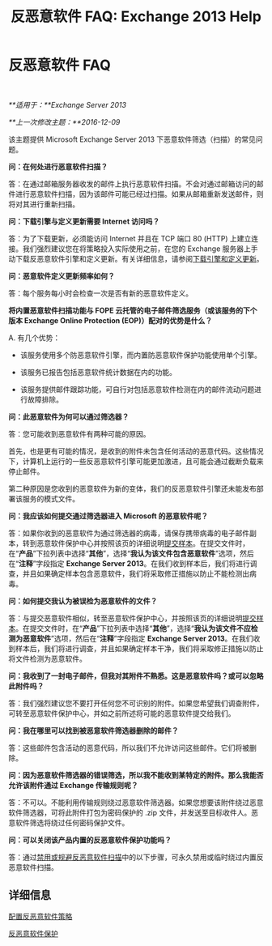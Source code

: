 ﻿---
title: '反恶意软件 FAQ: Exchange 2013 Help'
TOCTitle: 反恶意软件 FAQ
ms:assetid: e1c069e2-ed8a-4d8a-b81a-5b49b2cf24c9
ms:mtpsurl: https://technet.microsoft.com/zh-cn/library/JJ150577(v=EXCHG.150)
ms:contentKeyID: 50491826
ms.date: 01/11/2018
mtps_version: v=EXCHG.150
ms.translationtype: HT
---

# 反恶意软件 FAQ

 

_**适用于：**Exchange Server 2013_

_**上一次修改主题：**2016-12-09_

该主题提供 Microsoft Exchange Server 2013 下恶意软件筛选（扫描）的常见问题。

**问：在何处进行恶意软件扫描？**

答：在通过邮箱服务器收发的邮件上执行恶意软件扫描。不会对通过邮箱访问的邮件进行恶意软件扫描，因为该邮件可能已经过扫描。如果从邮箱重新发送邮件，则将对其进行重新扫描。

**问：下载引擎与定义更新需要 Internet 访问吗？**

答：为了下载更新，必须能访问 Internet 并且在 TCP 端口 80 (HTTP) 上建立连接。我们强烈建议您在将策略投入实际使用之前，在您的 Exchange 服务器上手动下载反恶意软件引擎和定义更新。有关详细信息，请参阅[下载引擎和定义更新](download-engine-and-definition-updates-exchange-2013-help.md)。

**问：恶意软件定义更新频率如何？**

答：每个服务每小时会检查一次是否有新的恶意软件定义。

**将内置恶意软件扫描功能与 FOPE 云托管的电子邮件筛选服务（或该服务的下个版本 Exchange Online Protection (EOP)）配对的优势是什么？**

A. 有几个优势：

  - 该服务使用多个防恶意软件引擎，而内置防恶意软件保护功能使用单个引擎。

  - 该服务已报告包括恶意软件统计数据在内的功能。

  - 该服务提供邮件跟踪功能，可自行对包括恶意软件检测在内的邮件流动问题进行故障排除。

**问：此恶意软件为何可以通过筛选器？**

答：您可能收到恶意软件有两种可能的原因。

首先，也是更有可能的情况，是收到的附件未包含任何活动的恶意代码。这些情况下，计算机上运行的一些反恶意软件引擎可能更加激进，且可能会通过截断负载来停止邮件。

第二种原因是您收到的恶意软件为新的变体，我们的反恶意软件引擎还未能发布部署该服务的模式文件。

**问：我应该如何提交通过筛选器进入 Microsoft 的恶意软件呢？**

答：如果你收到的恶意软件为通过筛选器的病毒，请保存携带病毒的电子邮件副本，转到恶意软件保护中心并按照该页的详细说明[提交样本](https://go.microsoft.com/fwlink/?linkid=196858)。在提交文件时，在“**产品**”下拉列表中选择“**其他**”，选择“**我认为该文件包含恶意软件**”选项，然后在“**注释**”字段指定 **Exchange Server 2013**。在我们收到样本后，我们将进行调查，并且如果确定样本包含恶意软件，我们将采取修正措施以防止不能检测出病毒。

**问：如何提交我认为被误检为恶意软件的文件？**

答：与提交恶意软件相似，转至恶意软件保护中心，并按照该页的详细说明[提交样本](https://go.microsoft.com/fwlink/?linkid=196858)。在提交文件时，在“**产品**”下拉列表中选择“**其他**”，选择“**我认为该文件不应检测为恶意软件**”选项，然后在“**注释**”字段指定 **Exchange Server 2013**。在我们收到样本后，我们将进行调查，并且如果确定样本干净，我们将采取修正措施以防止将文件检测为恶意软件。

**问：我收到了一封电子邮件，但我对其附件不熟悉。这是恶意软件吗？或可以忽略此附件吗？**

答：我们强烈建议您不要打开任何您不可识别的附件。如果您希望我们调查附件，可转至恶意软件保护中心，并如之前所述将可能的恶意软件提交给我们。

**问：我在哪里可以找到被恶意软件筛选器删除的邮件？**

答：这些邮件包含活动的恶意代码，所以我们不允许访问这些邮件。它们将被删除。

**问：因为恶意软件筛选器的错误筛选，所以我不能收到某特定的附件。那么我能否允许该附件通过 Exchange 传输规则呢？**

答：不可以。不能利用传输规则绕过恶意软件筛选器。如果您想要该附件绕过恶意软件筛选器，可将此附件打包为密码保护的 .zip 文件，并发送至目标收件人。恶意软件筛选将绕过任何密码保护文件。

**问：可以关闭该产品内置的反恶意软件保护功能吗？**

答：通过[禁用或规避反恶意软件扫描](disable-or-bypass-anti-malware-scanning-exchange-2013-help.md)中的以下步骤，可永久禁用或临时绕过内置反恶意软件扫描。

## 详细信息

[配置反恶意软件策略](configure-anti-malware-policies-exchange-2013-help.md)

[反恶意软件保护](anti-malware-protection-exchange-2013-help.md)

